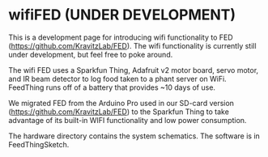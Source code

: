 # wifiFED (UNDER DEVELOPMENT) 
This is a development page for introducing wifi functionality to FED (https://github.com/KravitzLab/FED). The wifi functionality is currently still under development, but feel free to poke around.

The wifi FED uses a Sparkfun Thing, Adafruit v2 motor board, servo motor, and IR beam detector to log food taken to a phant server on WiFi. FeedThing runs off of a battery that provides ~10 days of use. 

We migrated FED from the Arduino Pro used in our SD-card version (https://github.com/KravitzLab/FED) to the Sparkfun Thing to take advantage of its built-in WIFI functionality and low power consumption.

The hardware directory contains the system schematics. 
The software is in FeedThingSketch.

